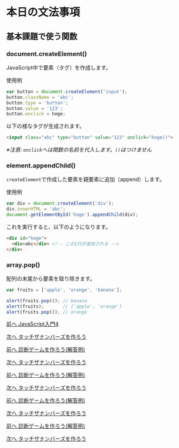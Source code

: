 # 本日の文法事項

## 基本課題で使う関数

### document.createElement()

JavaScript中で要素（タグ）を作成します。

使用例

```javascript
var button = document.createElement('input');
button.className = 'abc';
button.type = 'button';
button.value = '123';
button.onclick = hoge;
```

以下の様なタグが生成されます。

```html
<input class="abc" type="button" value="123" onclick="hoge()">
```

*※注意: `onclick`へは関数の名前を代入します。`()`はつけません*


### element.appendChild()

`createElement`で作成した要素を親要素に追加（append）します。

使用例

```javascript
var div = document.createElement('div');
div.innerHTML = 'abc';
document.getElementById('hoge').appendChild(div);
```

これを実行すると、以下のようになります。

```html
<div id="hoge">
  <div>abc</div> <!-- この1行が追加される -->
</div>
```

### array.pop()

配列の末尾から要素を取り除きます。

```javascript
var fruits = ['apple', 'orange', 'banana'];

alert(fruits.pop()); // banana
alert(fruits);       // ['apple', 'orange']
alert(fruits.pop()); // orange
```

 
[前へ JavaScript入門4](../08/js4.md)
 
[次へ タッチザナンバーズを作ろう](../08/touch_the_numbers.md)
 
[前へ 診断ゲームを作ろう(解答例)](../../spring/07/shindan_answer.md)
 
[次へ タッチザナンバーズを作ろう](../../spring/08/touch_the_numbers.md)
 
[前へ 診断ゲームを作ろう(解答例)](../../spring/07/shindan_answer.md)
 
[次へ タッチザナンバーズを作ろう](../../spring/08/touch_the_numbers.md)
 
[前へ 診断ゲームを作ろう(解答例)](../../spring/07/shindan_answer.md)
 
[次へ タッチザナンバーズを作ろう](../../spring/08/touch_the_numbers.md)
 
[前へ 診断ゲームを作ろう(解答例)](../../spring/07/shindan_answer.md)
 
[次へ タッチザナンバーズを作ろう](../../spring/08/touch_the_numbers.md)
